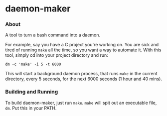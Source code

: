 daemon-maker
============

### About

A tool to turn a bash command into a daemon.

For example, say you have a C project you're working on. You are sick and tired of running `make` all the time, so you want a way to automate it. With this tool, simply cd into your project directory and run:

`dm -c 'make' -i 5 -t 6000`

This will start a background daemon process, that runs `make` in the current directory, every 5 seconds, for the next 6000 seconds (1 hour and 40 mins). 

### Building and Running

To build daemon-maker, just run `make`. `make` will spit out an executable file, `dm`. Put this in your PATH. 
